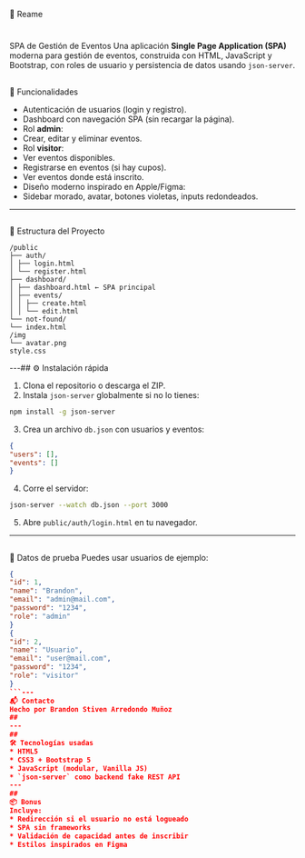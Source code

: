 📆
Reame
#
SPA de Gestión de Eventos
Una aplicación **Single Page Application (SPA)** moderna para gestión de eventos,
construida con HTML, JavaScript y Bootstrap, con roles de usuario y persistencia de datos
usando `json-server`.
##
🚀 Funcionalidades
* Autenticación de usuarios (login y registro).
* Dashboard con navegación SPA (sin recargar la página).
* Rol **admin**:
* Crear, editar y eliminar eventos.
* Rol **visitor**:
* Ver eventos disponibles.
* Registrarse en eventos (si hay cupos).
* Ver eventos donde está inscrito.
* Diseño moderno inspirado en Apple/Figma:
* Sidebar morado, avatar, botones violetas, inputs redondeados.
---
##
📂 Estructura del Proyecto
```
/public
├── auth/
│ ├── login.html
│ └── register.html
├── dashboard/
│ ├── dashboard.html ← SPA principal
│ ├── events/
│ │ ├── create.html
│ │ └── edit.html
└── not-found/
└── index.html
/img
└── avatar.png
style.css
```
---##
⚙️ Instalación rápida
1. Clona el repositorio o descarga el ZIP.
2. Instala `json-server` globalmente si no lo tienes:
```bash
npm install -g json-server
```
3. Crea un archivo `db.json` con usuarios y eventos:
```json
{
"users": [],
"events": []
}
```
4. Corre el servidor:
```bash
json-server --watch db.json --port 3000
```
5. Abre `public/auth/login.html` en tu navegador.
---
##
🧪 Datos de prueba
Puedes usar usuarios de ejemplo:
```json
{
"id": 1,
"name": "Brandon",
"email": "admin@mail.com",
"password": "1234",
"role": "admin"
}
{
"id": 2,
"name": "Usuario",
"email": "user@mail.com",
"password": "1234",
"role": "visitor"
}
```---
📬 Contacto
Hecho por Brandon Stiven Arredondo Muñoz
##
---
##
🛠 Tecnologías usadas
* HTML5
* CSS3 + Bootstrap 5
* JavaScript (modular, Vanilla JS)
* `json-server` como backend fake REST API
---
##
📦 Bonus
Incluye:
* Redirección si el usuario no está logueado
* SPA sin frameworks
* Validación de capacidad antes de inscribir
* Estilos inspirados en Figma 